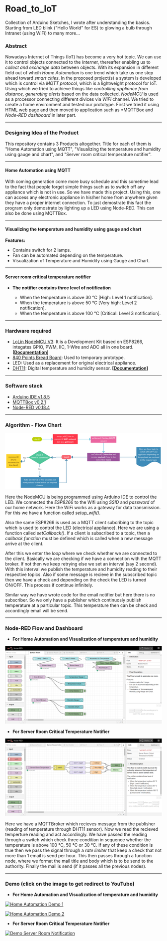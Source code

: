 # Road_to_IoT
Collection of Arduino Sketches, I wrote after understanding the basics. Starting from LED blink ("Hello World" for ES) to glowing a bulb through Intranet (using WiFi) to many more...

### Abstract

Nowadays Internet of Things (IoT) has become a very hot topic. We can use it to control objects connected to the *Internet*, thereafter enabling us to *collect and exchange data* between objects. With its expansion in different field out of whcih *Home Automation* is one trend which take us one step ahead toward *smart cities*. In the proposed project(s) a system is developed which is control via *MQTT protocol*, which is a lightweight protocol for IoT. Using which we tried to achieve things like *controlling appliance from distance, generating alerts* based on the data collected. *NodeMCU* is used as a processor connecting different divices via *WiFi* channel. We tried to create a home environment and tested our prototype. First we tried it using HTML web page and then moved to application such as *MQTTBox and *Node-RED dashboard* in later part. 

***

### Designing Idea of the Product

This repository contains 3 Products altogether. Title for each of them is "Home Automation using MQTT", "Visualizing the temperature and humidity using gauge and chart", and "Server room critical temperature notifier".

***

#### Home Automation using MQTT

With coming generation come more busy schedule and this sometime lead to the fact that people forget simple things such as to switch off any appliance which is not in use. So we have made this project. Using this, one can access any electronic appliance in his/her home from anywhere given they have a proper internet connection. To just demostrate this fact the program only demostrate by lighting up a LED using Node-RED. This can also be done using MQTTBox. 

***

#### Visualizing the temperature and humidity using gauge and chart

**Features:**
* Contains switch for 2 lamps.
* Fan can be automated depending on the temperature.
* Visualization of Temperature and Humidity using Gauge and Chart.

***

#### Server room critical temperature notifier

* **The notifier contains three level of notification**

	* When the temperature is above 30 °C [High: Level 1 notification].
	* When the temperature is above 50 °C [Very high: Level 2 notification].
	* When the temperature is above 100 °C [Critical: Level 3 notification].

***

### Hardware required

* [LoLin NodeMCU V3](https://www.amazon.in/Centiot-ESP8266-NodeMCU-Development-Board/dp/B01M98LHT4): It is a Development Kit based on ESP8266, integates GPIO, PWM, IIC, 1-Wire and ADC all in one board. **[[Documentation](https://nodemcu.readthedocs.io/en/master/)]**
* [840 Points Bread Board](https://www.amazon.in/Generic-Elementz-Solderless-Piecesb-Circuit/dp/B00MC1CCZQ): Used to temporary prototype.
* LED: Used as a replacement for original electrical appliance.
* [DHT11](https://www.amazon.in/KitsGuru-Module-Temperature-Humidity-Arduino/dp/B00YCF0NMY): Digital temperature and humidity sensor. **[[Documentation](https://akizukidenshi.com/download/ds/aosong/DHT11.pdf)]**

***

### Software stack

* [Arduino IDE v1.8.5](https://www.arduino.cc/en/Main/Software)
* [MQTTBox v0.2.1](http://workswithweb.com/mqttbox.html)
* [Node-RED v0.18.4](https://nodered.org/docs/)

***

### Algorithm - Flow Chart 

![](img/HomeAutomation.png) 

Here the NodeMCU is being programmed using Arduino IDE to control the LED. We connected the *ESP8266* to the Wifi using *SSID* and *password* of our home network. Here the WiFi works as a gateway for data transmission. For this we have a function called *setup_wifi()*.

Also the same ESP8266 is used as a MQTT client subcribing to the topic which is used to control the LED (electrical appliance). Here we are using a function called *setCallback()*. If a client is subscribed to a topic, then a *callback function* must be defined which is called when a new message arrive at the client.

After this we enter the *loop* where we check whether we are connected to the client. Basically we are checking if we have a connection with the MQTT broker. If not then we keep retrying else we set an interval (say 2 second). With this interval we publish the temperature and humidity reading to their respective topics. Also if some message is recieve in the subscribed topic then we have a check and depending on the check the LED is turned ON/OFF. This process if continue infinitely.

Similar way we have wrote code for the email notifier but here there is no subscriber. So we only have a publisher which continuosly publish temperature at a particular topic. This temperature then can be check and accordingly email will be send.

***

### Node-RED Flow and Dashboard

* **For Home Automation and Visualization of temperature and humidity**

![](img/FlowForHomeAutomation.png)


* **For Server Room Critical Temperature Notifier**

![](img/FlowForServerRoomTemperatureNotifier.png)

Here we have a MQTTBroker which recieves message from the publisher (reading of temperature through DHT11 sensor). Now we read the recieved temperture reading and act accordingly. We have passed the reading through a switch which check three condition in sequence whether the temperature is above 100 °C, 50 °C or 30 °C. If any of these condition is true then we pass the signal through a *rate limiter* that keep a check that not more than 1 email is send per hour. This then passes through a function node, where we format the mail title and body which is to be send to the authority. Finally the mail is send (if it passes all the previous nodes).
***

### Demo (click on the image to get redirect to YouTube)

* **For Home Automation and Visualization of temperature and humidity**

[![Home Automation Demo 1](https://img.youtube.com/vi/QRHAILX0dis/maxresdefault.jpg)](https://youtu.be/QRHAILX0dis)

[![Home Automation Demo 2](https://img.youtube.com/vi/psBkoC06jaI/maxresdefault.jpg)](https://youtu.be/psBkoC06jaI)

* **For Server Room Critical Temperature Notifier**

[![Demo Server Room Notification](https://img.youtube.com/vi/XaK7TDDK84Q/maxresdefault.jpg)](https://youtu.be/XaK7TDDK84Q)